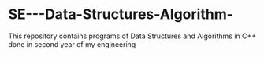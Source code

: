 # SE---Data-Structures-Algorithm-
This repository contains programs of Data Structures and Algorithms in C++ done in second year of my engineering
